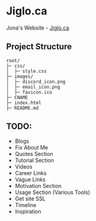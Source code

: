 # Jiglo.ca
Jona's Website - [Jiglo.ca](https://Jiglo.ca)


## Project Structure
```
root/
├─ css/
│  ├─ style.css
├─ images/
│  ├─ discord_icon.png
│  ├─ email_icon.png
│  ├─ favicon.ico
├─ CNAME
├─ index.html
├─ README.md
```


## TODO:
- Blogs
- Fix About Me
- Quotes Section
- Tutorial Section
- Videos
- Career Links
- Vague Links
- Motivation Section
- Usage Section (Various Tools)
- Get site SSL
- Timeline
- Inspiration